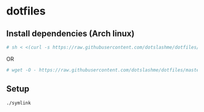 # dotfiles

## Install dependencies (Arch linux)

```sh
# sh < <(curl -s https://raw.githubusercontent.com/dotslashme/dotfiles/master/install_software)
```
OR
```sh
# wget -O - https://raw.githubusercontent.com/dotslashme/dotfiles/master/install_software | sh
```

## Setup

```sh
./symlink
```
